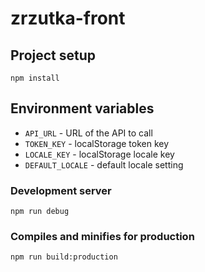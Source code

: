 # zrzutka-front

## Project setup

```
npm install
```

## Environment variables

- `API_URL` - URL of the API to call
- `TOKEN_KEY` - localStorage token key
- `LOCALE_KEY` - localStorage locale key
- `DEFAULT_LOCALE` - default locale setting

### Development server

```
npm run debug
```

### Compiles and minifies for production

```
npm run build:production
```
